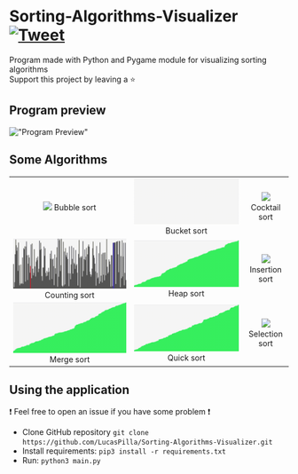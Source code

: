 # Sorting-Algorithms-Visualizer [![Tweet](https://img.shields.io/twitter/url/http/shields.io.svg?style=social)](https://twitter.com/intent/tweet?text=Amazing%20tool%20for%20visualising%20Sorting%20Algorithms%20in%20Python&url=https://github.com/LucasPilla/Sorting-Algorithms-Visualizer&via=&hashtags=educational,developers)

Program made with Python and Pygame module for visualizing sorting algorithms \
Support this project by leaving a :star:

## Program preview

!["Program Preview"](images/preview.gif)

## Some Algorithms

| | | |
|:-------------------------:|:-------------------------:|:-------------------------:|
|![](https://github.com/LucasPilla/Sorting-Algorithms-Visualizer/blob/master/gifs/bubble_sort.gif?raw=true)  Bubble sort |  ![](https://github.com/LucasPilla/Sorting-Algorithms-Visualizer/blob/master/gifs/bucket_sort.gif?raw=true) Bucket sort |![](https://github.com/LucasPilla/Sorting-Algorithms-Visualizer/blob/master/gifs/cocktail_sort.gif?raw=true) Cocktail sort |
|![](https://github.com/LucasPilla/Sorting-Algorithms-Visualizer/blob/master/gifs/counting_sort.gif?raw=true) Counting sort | ![](https://github.com/LucasPilla/Sorting-Algorithms-Visualizer/blob/master/gifs/heap_sort.gif?raw=true) Heap sort |![](https://github.com/LucasPilla/Sorting-Algorithms-Visualizer/blob/master/gifs/insertion_sort.gif?raw=true) Insertion sort |
|![](https://github.com/LucasPilla/Sorting-Algorithms-Visualizer/blob/master/gifs/merge_sort.gif?raw=true) Merge sort | ![](https://github.com/LucasPilla/Sorting-Algorithms-Visualizer/blob/master/gifs/quick_sort.gif?raw=true) Quick sort |![](https://github.com/LucasPilla/Sorting-Algorithms-Visualizer/blob/master/gifs/selection_sort.gif?raw=true) Selection sort |

## Using the application

  :exclamation: Feel free to open an issue if you have some problem :exclamation:

- Clone GitHub repository `git clone https://github.com/LucasPilla/Sorting-Algorithms-Visualizer.git`
- Install requirements: `pip3 install -r requirements.txt`
- Run: `python3 main.py`
